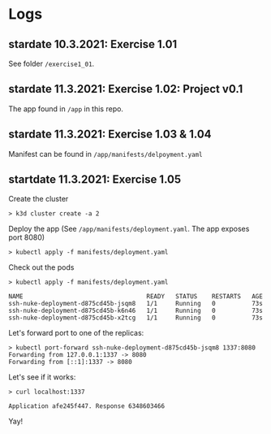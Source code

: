 # Logs

## stardate 10.3.2021: Exercise 1.01

See folder ```/exercise1_01```.

## stardate 11.3.2021: Exercise 1.02: Project v0.1

The app found in ```/app``` in this repo.

## stardate 11.3.2021: Exercise 1.03 & 1.04

Manifest can be found in ```/app/manifests/delpoyment.yaml```


## startdate 11.3.2021: Exercise 1.05

Create the cluster
```
> k3d cluster create -a 2
```

Deploy the app (See ```/app/manifests/deployment.yaml```. The app exposes port 8080)
```
> kubectl apply -f manifests/deployment.yaml
```

Check out the pods
```
> kubectl apply -f manifests/deployment.yaml

NAME                                  READY   STATUS    RESTARTS   AGE
ssh-nuke-deployment-d875cd45b-jsqm8   1/1     Running   0          73s
ssh-nuke-deployment-d875cd45b-k6n46   1/1     Running   0          73s
ssh-nuke-deployment-d875cd45b-x2tcg   1/1     Running   0          73s

```

Let's forward port to one of the replicas:

```
> kubectl port-forward ssh-nuke-deployment-d875cd45b-jsqm8 1337:8080
Forwarding from 127.0.0.1:1337 -> 8080
Forwarding from [::1]:1337 -> 8080
```

Let's see if it works:
```
> curl localhost:1337

Application afe245f447. Response 6348603466
```
Yay!

